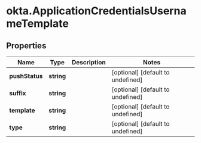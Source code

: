 # okta.ApplicationCredentialsUsernameTemplate

## Properties

Name | Type | Description | Notes
------------ | ------------- | ------------- | -------------
**pushStatus** | **string** |  | [optional] [default to undefined]
**suffix** | **string** |  | [optional] [default to undefined]
**template** | **string** |  | [optional] [default to undefined]
**type** | **string** |  | [optional] [default to undefined]

